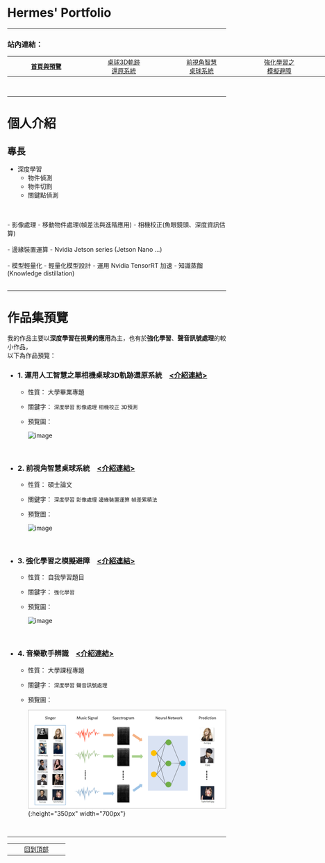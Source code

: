 # Hermes' Portfolio

---

### 站內連結：

<table style="width:1000px">
    <tr>
        <td align="center" width="165px">
            <a href="../"><b>首頁與預覽</b></a><br>
        </td>
        <td align="center" width="165px">
            <a href="../work_1/">桌球3D軌跡<br>還原系統</a><br>
        </td>
        <td align="center" width="165px">
            <a href="../work_2/">前視角智慧<br>桌球系統</a><br>
        </td>
        <td align="center" width="165px">
            <a href="../work_3/">強化學習之<br>模擬避障</a><br>
        </td>
        <td align="center" width="165px">
            <a href="../work_4/">音樂歌手辨識</a><br>
        </td>
    </tr>
</table>

<br>

---

# 個人介紹

## 專長

- 深度學習
    - 物件偵測
    - 物件切割
    - 關鍵點偵測
<br>
<br>
- 影像處理
    - 移動物件處理(幀差法與進階應用)
    - 相機校正(魚眼鏡頭、深度資訊估算)
<br>
<br>
- 邊緣裝置運算
    - Nvidia Jetson series (Jetson Nano ...)
<br>
<br>
- 模型輕量化
  - 輕量化模型設計
  - 運用 Nvidia TensorRT 加速
  - 知識蒸餾 (Knowledge distillation)
<br>
<br>
    
--- 


# 作品集預覽

我的作品主要以**深度學習在視覺的應用**為主，也有於**強化學習**、**聲音訊號處理**的較小作品，<br>
以下為作品預覽：<br>

- ### 1. 運用人工智慧之單相機桌球3D軌跡還原系統&emsp;[&lt;介紹連結&gt;](work_1/README.md)
  - 性質： 大學畢業專題
  - 關鍵字： `深度學習` `影像處理` `相機校正` `3D預測`
  - 預覽圖：
    
    ![image](work_1/gif/snapshot_work1.gif)
    
<br>

- ### 2. 前視角智慧桌球系統&emsp;[&lt;介紹連結&gt;](work_2/README.md)
  - 性質： 碩士論文
  - 關鍵字： `深度學習` `影像處理` `邊緣裝置運算` `幀差累積法`
  - 預覽圖：
    
    ![image](work_2/gif/snapshot_work2.png)
    
<br>

- ### 3. 強化學習之模擬避障&emsp;[&lt;介紹連結&gt;](work_3/README.md)
  - 性質： 自我學習題目
  - 關鍵字： `強化學習`
  - 預覽圖：
    
    ![image](work_3/gif/snapshot_work3.gif)
  
<br>

- ### 4. 音樂歌手辨識&emsp;[&lt;介紹連結&gt;](work_4/README.md)
  - 性質： 大學課程專題
  - 關鍵字： `深度學習` `聲音訊號處理`
  - 預覽圖：
    
    ![image](work_4/pic/snapshot_work4.png){:height="350px" width="700px"}
  
<br>

---

<table >
    <tr>
        <td align="center" width="120px">
            <a href="#Hermes' Portfolio">回到頂部</a><br>
        </td>
    </tr>
</table>
